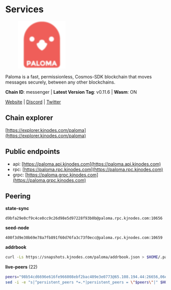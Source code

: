 # Services

<figure><img src="https://raw.githubusercontent.com/kj89/cosmos-images/main/logos/paloma.png" width="150" alt=""><figcaption></figcaption></figure>

Paloma is a fast, permissionless, Cosmos-SDK blockchain that  moves messages securely, between any other blockchains.

**Chain ID**: messenger | **Latest Version Tag**: v0.11.6 | **Wasm**: ON

[Website](https://www.palomachain.com) | [Discord](https://discord.gg/tKVFpfdSw4) | [Twitter](https://twitter.com/paloma_chain)




## Chain explorer
[https://explorer.kjnodes.com/paloma](https://explorer.kjnodes.com/paloma)

## Public endpoints

* api: [https://paloma.api.kjnodes.com](https://paloma.api.kjnodes.com)
* rpc: [https://paloma.rpc.kjnodes.com](https://paloma.rpc.kjnodes.com)
* grpc: [https://paloma.grpc.kjnodes.com](https://paloma.grpc.kjnodes.com)

## Peering

**state-sync**

```text
d9bfa29e0cf9c4ce0cc9c26d98e5d97228f93b0b@paloma.rpc.kjnodes.com:10656
```

**seed-node**

```text
400f3d9e30b69e78a7fb891f60d76fa3c73f0ecc@paloma.rpc.kjnodes.com:10659
```

**addrbook**
```bash
curl -Ls https://snapshots.kjnodes.com/paloma/addrbook.json > $HOME/.paloma/config/addrbook.json
```

**live-peers** (22)
```bash
peers="98b54cd6696e616fe966008ebf2bac409e3e0773@65.108.194.44:26656,06e9c9d5c07755d36241249a568b51ec8476fe65@135.181.220.168:26656,317141e329bc214a76ba92201f6818574ebe5323@135.181.114.98:36656,ef1cd7da8319351b51ec930924929d03a5b76dc3@65.108.225.57:26656,d9bfa29e0cf9c4ce0cc9c26d98e5d97228f93b0b@65.109.88.38:10656,7e93f6409ade895fe301b502d6fb9dfb96343a34@135.125.5.34:54056,9cf215d69773173a4c40eb2e811cea8aa7e37432@213.239.216.252:21656,471a09da6fafb67bff3aa1f01e00fd1830e53262@136.243.94.138:26656,dfa0d66a3713bf6b49bc509a2a4fc75bee042a30@23.88.77.188:20009,e833844c00b8ce60ce6826f170becfa18e6172c2@46.4.27.59:26656,7eae755c119f538e0dc99f3c37289de628bc9526@209.182.239.169:26656,124cbe860f1eaa8084444587928db17c78ebd8f3@34.147.54.231:26656,e4b7cdd48c39c355e9a3480f4f4d5afab8fb0e08@46.0.203.78:26637,cb8a1e9e12ac06dbd565311137f6c93d66fd96f8@104.167.221.18:26656,22e7a98b54070bee0f504305d9ed0fb7a2b24ab6@34.221.60.207:26656,b92c94f00b46500a5ff8920acd438c0873c2f9da@50.116.13.101:26656,8af8dfa817359036f55f6793b0ed4bcce8884027@85.14.245.70:26656,16f0d09580054101394ea08bbb48b1ad5bb91a27@95.214.52.144:10656,9581fadb9a32f2af89d575bb0f2661b9bb216d41@46.4.23.108:26656,15f4b11b50810b5046679a12b494e42a2c9034fd@65.109.30.12:26656,31177b544fcf1cae76e3560812f4f901cab27126@65.109.61.175:26656,b244dfc19293103040d4bdad359534d0990a9070@45.140.185.181:26656"
sed -i -e "s|^persistent_peers *=.*|persistent_peers = \"$peers\"|" $HOME/.paloma/config/config.toml
```
